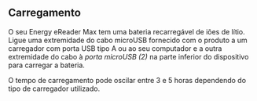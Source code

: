 ## Carregamento

O seu Energy eReader Max tem uma bateria recarregável de iões de lítio. Ligue uma extremidade do cabo microUSB fornecido com o produto a um carregador com porta USB tipo A ou ao seu computador e a outra extremidade do cabo à *porta microUSB (2)* na parte inferior do dispositivo para carregar a bateria.

O tempo de carregamento pode oscilar entre 3 e 5 horas dependendo do tipo de carregador utilizado.
